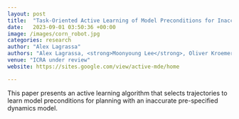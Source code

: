 ```yaml
---
layout: post
title:  "Task-Oriented Active Learning of Model Preconditions for Inaccurate Dynamics Models"
date:   2023-09-01 03:50:36 +00:00
image: /images/corn_robot.jpg
categories: research
author: "Alex Lagrassa"
authors: "Alex Lagrassa, <strong>Moonyoung Lee</strong>, Oliver Kroemer"
venue: "ICRA under review"
website: https://sites.google.com/view/active-mde/home

---
```

This paper presents an active learning algorithm that selects trajectories to learn model preconditions for planning with an inaccurate pre-specified dynamics model. 